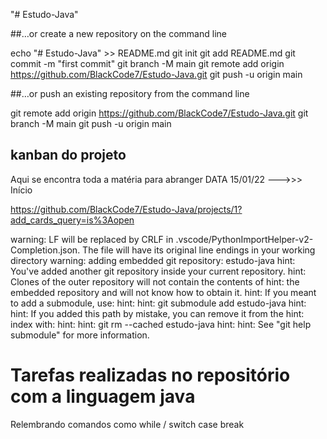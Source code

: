 "# Estudo-Java" 

##…or create a new repository on the command line

echo "# Estudo-Java" >> README.md
git init
git add README.md
git commit -m "first commit"
git branch -M main
git remote add origin https://github.com/BlackCode7/Estudo-Java.git
git push -u origin main

##…or push an existing repository from the command line

git remote add origin https://github.com/BlackCode7/Estudo-Java.git
git branch -M main
git push -u origin main

## kanban do projeto
Aqui se encontra toda a matéria para abranger
DATA 15/01/22 --->>> Início 

https://github.com/BlackCode7/Estudo-Java/projects/1?add_cards_query=is%3Aopen



warning: LF will be replaced by CRLF in .vscode/PythonImportHelper-v2-Completion.json.
The file will have its original line endings in your working directory
warning: adding embedded git repository: estudo-java
hint: You've added another git repository inside your current repository.
hint: Clones of the outer repository will not contain the contents of
hint: the embedded repository and will not know how to obtain it.
hint: If you meant to add a submodule, use:
hint: 
hint: 	git submodule add <url> estudo-java
hint: 
hint: If you added this path by mistake, you can remove it from the
hint: index with:
hint: 
hint: 	git rm --cached estudo-java
hint: 
hint: See "git help submodule" for more information.

# Tarefas realizadas no repositório com a linguagem java
  Relembrando comandos como while / switch case break

